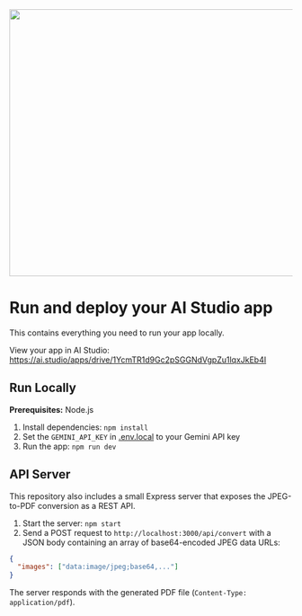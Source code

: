<div align="center">
<img width="1200" height="475" alt="GHBanner" src="https://github.com/user-attachments/assets/0aa67016-6eaf-458a-adb2-6e31a0763ed6" />
</div>

# Run and deploy your AI Studio app

This contains everything you need to run your app locally.

View your app in AI Studio: https://ai.studio/apps/drive/1YcmTR1d9Gc2pSGGNdVgpZu1lqxJkEb4I

## Run Locally

**Prerequisites:**  Node.js


1. Install dependencies:
   `npm install`
2. Set the `GEMINI_API_KEY` in [.env.local](.env.local) to your Gemini API key
3. Run the app:
   `npm run dev`

## API Server

This repository also includes a small Express server that exposes the JPEG-to-PDF conversion as a REST API.

1. Start the server:
   `npm start`
2. Send a POST request to `http://localhost:3000/api/convert` with a JSON body containing an array of base64-encoded JPEG data
   URLs:

```json
{
  "images": ["data:image/jpeg;base64,..."]
}
```

The server responds with the generated PDF file (`Content-Type: application/pdf`).
